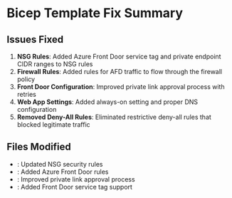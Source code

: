 # Bicep Template Fix Summary

## Issues Fixed
1. **NSG Rules**: Added Azure Front Door service tag and private endpoint CIDR ranges to NSG rules
2. **Firewall Rules**: Added rules for AFD traffic to flow through the firewall policy
3. **Front Door Configuration**: Improved private link approval process with retries
4. **Web App Settings**: Added always-on setting and proper DNS configuration
5. **Removed Deny-All Rules**: Eliminated restrictive deny-all rules that blocked legitimate traffic

## Files Modified
- \: Updated NSG security rules
- \: Added Azure Front Door rules
- \: Improved private link approval process
- \: Added Front Door service tag support
